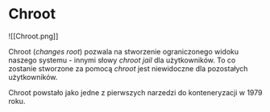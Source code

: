 # Chroot

![[Chroot.png]]

Chroot (*changes root*) pozwala na stworzenie ograniczonego widoku naszego systemu - innymi słowy *chroot jail* dla użytkowników. To co zostanie stworzone za pomocą *chroot* jest niewidoczne dla pozostałych użytkowników.

Chroot powstało jako jedne z pierwszych narzedzi do konteneryzacji w 1979 roku.